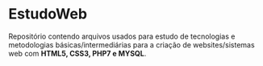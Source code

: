 # EstudoWeb
Repositório contendo arquivos usados para estudo de tecnologias e metodologias básicas/intermediárias para a criação de websites/sistemas web com <strong>HTML5, CSS3, PHP7 e MYSQL</strong>.
